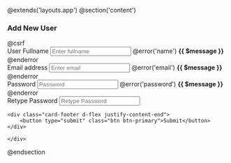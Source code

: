@extends('layouts.app')
@section('content')
<div class="container">
<div class="row mt-3">
    <div class="col-md-6">
        <div class="card">
        <div class="card-header">
    <h3 class="card-title">Add New User</h3>
</div>
<!-- /.card-header -->
<!-- form start -->
<form action="{{ url('client/users') }}" method="POST">
    @csrf
    <div class="card-body">
        <div class="form-group mb-2">
            <label for="name">User Fullname</label>
            <input type="text" name="name" class="form-control @error('name') is-invalid @enderror" id="name" placeholder="Enter fullname" />
            @error('name')
                <span class="invalid-feedback" role="alert">
                    <strong>{{ $message }}</strong>
                </span>
            @enderror
        </div>
        <div class="form-group mb-2">
            <label for="email">Email address</label>
            <input type="email" name="email"class="form-control @error('email') is-invalid @enderror" id="email" placeholder="Enter email" />
            @error('email')
                <span class="invalid-feedback" role="alert">
                    <strong>{{ $message }}</strong>
                </span>
            @enderror
        </div>
        <div class="form-group mb-2">
            <label for="password">Password</label>
            <input type="password" name="password" class="form-control @error('password') is-invalid @enderror" id="password" placeholder="Password" />
            @error('password')
                <span class="invalid-feedback" role="alert">
                    <strong>{{ $message }}</strong>
                </span>
            @enderror
        </div>
        <div class="form-group mb-2">
            <label for="password_confirmation">Retype Password</label>
            <input type="password" name="password_confirmation" class="form-control" id="password_confirmation" placeholder="Retype Password" />
        </div>
    </div>
    <!-- /.card-body -->

    <div class="card-footer d-flex justify-content-end">
        <button type="submit" class="btn btn-primary">Submit</button>
    </div>
</form>
</div>

    </div>
</div>
</div>
@endsection
